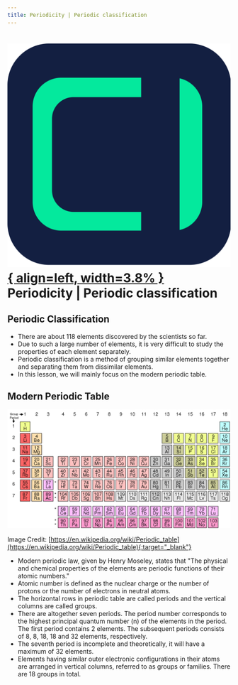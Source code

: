 ```yaml
---
title: Periodicity | Periodic classification
---
```


# [![ChemistryEdu Logo](../../images/favicon.svg){ align=left, width=3.8% }](../../index.md)  Periodicity | Periodic classification

## Periodic Classification

* There are about 118 elements discovered by the scientists so far.
* Due to such a large number of elements, it is very difficult to study the properties of each element separately.
* Periodic classification is a method of grouping similar elements together and separating them from dissimilar elements.
* In this lesson, we will mainly focus on the modern periodic table.

## Modern Periodic Table

![Modern periodic table](images/modern_periodic_table.png)

Image Credit: [https://en.wikipedia.org/wiki/Periodic_table](https://en.wikipedia.org/wiki/Periodic_table){:target="_blank"}

* Modern periodic law, given by Henry Moseley, states that "The physical and chemical properties of the elements are periodic functions of their atomic numbers."
* Atomic number is defined as the nuclear charge or the number of protons or the number of electrons in neutral atoms.
* The horizontal rows in periodic table are called periods and the vertical columns are called groups.
* There are altogether seven periods. The period number corresponds to the highest principal quantum number (n) of the elements in the period. The first period contains 2 elements. The subsequent periods consists of 8, 8, 18, 18 and 32 elements, respectively.
* The seventh period is incomplete and theoretically, it will have a maximum of 32 elements.
* Elements having similar outer electronic configurations in their atoms are arranged in vertical columns, referred to as groups or families. There are 18 groups in total.